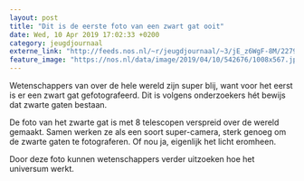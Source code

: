 ```yaml
---
layout: post
title: "Dit is de eerste foto van een zwart gat ooit"
date: Wed, 10 Apr 2019 17:02:33 +0200
category: jeugdjournaal
externe_link: "http://feeds.nos.nl/~r/jeugdjournaal/~3/jE_z6WgF-8M/2279869"
feature_image: "https://nos.nl/data/image/2019/04/10/542676/1008x567.jpg"
---
```


<p>Wetenschappers van over de hele wereld zijn super blij, want voor het eerst is er een zwart gat gefotografeerd. Dit is volgens onderzoekers hét bewijs dat zwarte gaten bestaan.</p>
<p>De foto van het zwarte gat is met 8 telescopen verspreid over de wereld gemaakt. Samen werken ze als een soort super-camera, sterk genoeg om de zwarte gaten te fotograferen. Of nou ja, eigenlijk het licht eromheen.</p>
<p>Door deze foto kunnen wetenschappers verder uitzoeken hoe het universum werkt.</p><img src="http://feeds.feedburner.com/~r/jeugdjournaal/~4/jE_z6WgF-8M" height="1" width="1" alt=""/>
